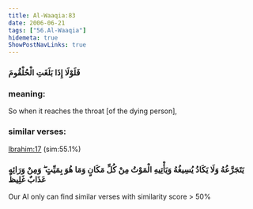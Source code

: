 ```yaml
---
title: Al-Waaqia:83
date: 2006-06-21
tags: ["56.Al-Waaqia"]
hidemeta: true 
ShowPostNavLinks: true 
---
```

### فَلَوْلَا إِذَا بَلَغَتِ الْحُلْقُومَ
### meaning: 
So when it reaches the throat [of the dying person],
### similar verses: 

[Ibrahim:17](/14/17) (sim:55.1%)

### يَتَجَرَّعُهُ وَلَا يَكَادُ يُسِيغُهُ وَيَأْتِيهِ الْمَوْتُ مِنْ كُلِّ مَكَانٍ وَمَا هُوَ بِمَيِّتٍ ۖ وَمِنْ وَرَائِهِ عَذَابٌ غَلِيظٌ

Our AI only can find similar verses with similarity score > 50% 



